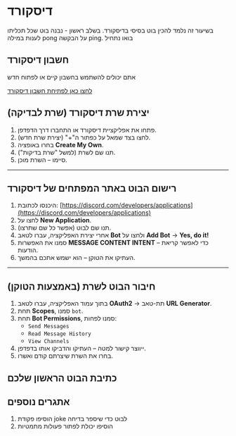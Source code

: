 # דיסקורד
בשיעור זה נלמד להכין בוט בסיסי בדיסקורד.
בשלב ראשון - נבנה בוט שכל תכליתו לענות במילה pong על הבקשה ping. 
בואו נתחיל

## חשבון דיסקורד
אתם יכולים להשתמש בחשבון קיים או לפתוח חדש

[לחצו כאן לפתיחת חשבון דיסקורד](https://discord.com/)

## יצירת שרת דיסקורד (שרת לבדיקה)

1. פתחו את אפליקציית דיסקורד או התחברו דרך הדפדפן.
2. לחצו בצד שמאל על כפתור ה"+" (יצירת שרת חדש).
3. בחרו באופציה **Create My Own**.
4. תנו שם לשרת (למשל "שרת בדיקות").
5. סיימו – השרת מוכן.

---

## רישום הבוט באתר המפתחים של דיסקורד

1. היכנסו לכתובת: [https://discord.com/developers/applications](https://discord.com/developers/applications)
2. לחצו על **New Application**.
3. תנו שם לבוט (אפשר כל שם שתרצו).
4. אחרי יצירת האפליקציה, עברו לטאב **Bot** ולחצו על **Add Bot** → **Yes, do it!**
5. סמנו את האפשרות **MESSAGE CONTENT INTENT** – כדי לאפשר קריאת הודעות.
6. העתיקו את הטוקן – הוא ישמש אתכם בהמשך.

---

## חיבור הבוט לשרת (באמצעות הטוקן)

1. בתוך עמוד האפליקציה, עברו לטאב **OAuth2** → תת-טאב **URL Generator**.
2. תחת **Scopes**, סמנו `bot`.
3. תחת **Bot Permissions**, סמנו לפחות:
   - `Send Messages`
   - `Read Message History`
   - `View Channels`
4. ייווצר קישור למטה – העתיקו והדביקו אותו בדפדפן.
5. בחרו את השרת שיצרתם קודם ואשרו.

## כתיבת הבוט הראשון שלכם

## אתגרים נוספים

1. הוסיפו פקודת joke לבוט כדי שיספר בדיחה
2. הוסיפו יכולת לפתור פעולות מתמטיות

